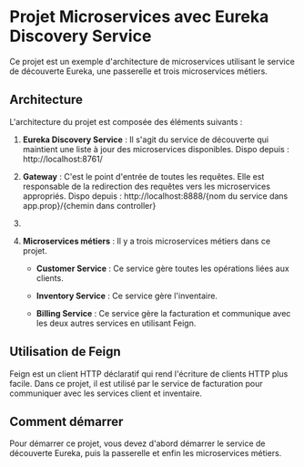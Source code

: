 # Projet Microservices avec Eureka Discovery Service

Ce projet est un exemple d'architecture de microservices utilisant le service de découverte Eureka, une passerelle et trois microservices métiers.

## Architecture

L'architecture du projet est composée des éléments suivants :

1. **Eureka Discovery Service** : Il s'agit du service de découverte qui maintient une liste à jour des microservices disponibles. Dispo depuis : http://localhost:8761/

2. **Gateway** : C'est le point d'entrée de toutes les requêtes. Elle est responsable de la redirection des requêtes vers les microservices appropriés. Dispo depuis : http://localhost:8888/{nom du service dans app.prop}/{chemin dans controller}
3. 
4. **Microservices métiers** : Il y a trois microservices métiers dans ce projet.

    - **Customer Service** : Ce service gère toutes les opérations liées aux clients.
    
    - **Inventory Service** : Ce service gère l'inventaire.
    
    - **Billing Service** : Ce service gère la facturation et communique avec les deux autres services en utilisant Feign.

## Utilisation de Feign

Feign est un client HTTP déclaratif qui rend l'écriture de clients HTTP plus facile. Dans ce projet, il est utilisé par le service de facturation pour communiquer avec les services client et inventaire.

## Comment démarrer

Pour démarrer ce projet, vous devez d'abord démarrer le service de découverte Eureka, puis la passerelle et enfin les microservices métiers.


